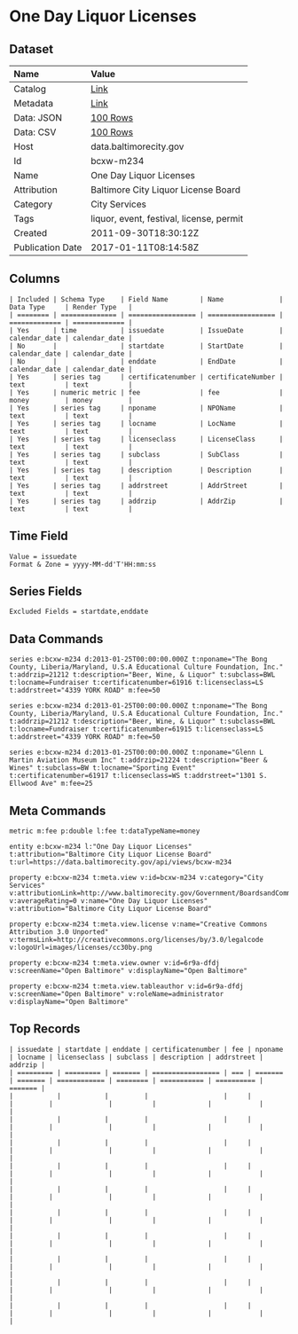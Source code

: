 # One Day Liquor Licenses

## Dataset

| Name | Value |
| :--- | :---- |
| Catalog | [Link](https://catalog.data.gov/dataset/one-day-liquor-licenses-a2018) |
| Metadata | [Link](https://data.baltimorecity.gov/api/views/bcxw-m234) |
| Data: JSON | [100 Rows](https://data.baltimorecity.gov/api/views/bcxw-m234/rows.json?max_rows=100) |
| Data: CSV | [100 Rows](https://data.baltimorecity.gov/api/views/bcxw-m234/rows.csv?max_rows=100) |
| Host | data.baltimorecity.gov |
| Id | bcxw-m234 |
| Name | One Day Liquor Licenses |
| Attribution | Baltimore City Liquor License Board |
| Category | City Services |
| Tags | liquor, event, festival, license, permit |
| Created | 2011-09-30T18:30:12Z |
| Publication Date | 2017-01-11T08:14:58Z |

## Columns

```ls
| Included | Schema Type    | Field Name        | Name              | Data Type     | Render Type   |
| ======== | ============== | ================= | ================= | ============= | ============= |
| Yes      | time           | issuedate         | IssueDate         | calendar_date | calendar_date |
| No       |                | startdate         | StartDate         | calendar_date | calendar_date |
| No       |                | enddate           | EndDate           | calendar_date | calendar_date |
| Yes      | series tag     | certificatenumber | certificateNumber | text          | text          |
| Yes      | numeric metric | fee               | fee               | money         | money         |
| Yes      | series tag     | nponame           | NPOName           | text          | text          |
| Yes      | series tag     | locname           | LocName           | text          | text          |
| Yes      | series tag     | licenseclass      | LicenseClass      | text          | text          |
| Yes      | series tag     | subclass          | SubClass          | text          | text          |
| Yes      | series tag     | description       | Description       | text          | text          |
| Yes      | series tag     | addrstreet        | AddrStreet        | text          | text          |
| Yes      | series tag     | addrzip           | AddrZip           | text          | text          |
```

## Time Field

```ls
Value = issuedate
Format & Zone = yyyy-MM-dd'T'HH:mm:ss
```

## Series Fields

```ls
Excluded Fields = startdate,enddate
```

## Data Commands

```ls
series e:bcxw-m234 d:2013-01-25T00:00:00.000Z t:nponame="The Bong County, Liberia/Maryland, U.S.A Educational Culture Foundation, Inc." t:addrzip=21212 t:description="Beer, Wine, & Liquor" t:subclass=BWL t:locname=Fundraiser t:certificatenumber=61916 t:licenseclass=LS t:addrstreet="4339 YORK ROAD" m:fee=50

series e:bcxw-m234 d:2013-01-25T00:00:00.000Z t:nponame="The Bong County, Liberia/Maryland, U.S.A Educational Culture Foundation, Inc." t:addrzip=21212 t:description="Beer, Wine, & Liquor" t:subclass=BWL t:locname=Fundraiser t:certificatenumber=61915 t:licenseclass=LS t:addrstreet="4339 YORK ROAD" m:fee=50

series e:bcxw-m234 d:2013-01-25T00:00:00.000Z t:nponame="Glenn L Martin Aviation Museum Inc" t:addrzip=21224 t:description="Beer & Wines" t:subclass=BW t:locname="Sporting Event" t:certificatenumber=61917 t:licenseclass=WS t:addrstreet="1301 S. Ellwood Ave" m:fee=25
```

## Meta Commands

```ls
metric m:fee p:double l:fee t:dataTypeName=money

entity e:bcxw-m234 l:"One Day Liquor Licenses" t:attribution="Baltimore City Liquor License Board" t:url=https://data.baltimorecity.gov/api/views/bcxw-m234

property e:bcxw-m234 t:meta.view v:id=bcxw-m234 v:category="City Services" v:attributionLink=http://www.baltimorecity.gov/Government/BoardsandCommissions/LiquorBoard.aspx v:averageRating=0 v:name="One Day Liquor Licenses" v:attribution="Baltimore City Liquor License Board"

property e:bcxw-m234 t:meta.view.license v:name="Creative Commons Attribution 3.0 Unported" v:termsLink=http://creativecommons.org/licenses/by/3.0/legalcode v:logoUrl=images/licenses/cc30by.png

property e:bcxw-m234 t:meta.view.owner v:id=6r9a-dfdj v:screenName="Open Baltimore" v:displayName="Open Baltimore"

property e:bcxw-m234 t:meta.view.tableauthor v:id=6r9a-dfdj v:screenName="Open Baltimore" v:roleName=administrator v:displayName="Open Baltimore"
```

## Top Records

```ls
| issuedate | startdate | enddate | certificatenumber | fee | nponame | locname | licenseclass | subclass | description | addrstreet | addrzip | 
| ========= | ========= | ======= | ================= | === | ======= | ======= | ============ | ======== | =========== | ========== | ======= | 
|           |           |         |                   |     |         |         |              |          |             |            |         | 
|           |           |         |                   |     |         |         |              |          |             |            |         | 
|           |           |         |                   |     |         |         |              |          |             |            |         | 
|           |           |         |                   |     |         |         |              |          |             |            |         | 
|           |           |         |                   |     |         |         |              |          |             |            |         | 
|           |           |         |                   |     |         |         |              |          |             |            |         | 
|           |           |         |                   |     |         |         |              |          |             |            |         | 
|           |           |         |                   |     |         |         |              |          |             |            |         | 
|           |           |         |                   |     |         |         |              |          |             |            |         | 
|           |           |         |                   |     |         |         |              |          |             |            |         | 
```